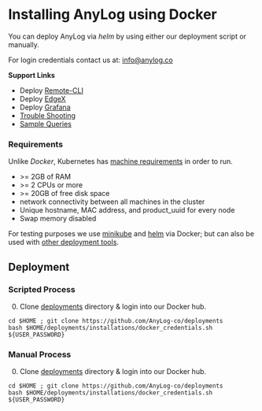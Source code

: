 # Installing AnyLog using Docker

You can deploy AnyLog via _helm_ by using either our deployment script or manually. 

For login credentials contact us at: [info@anylog.co](mailto:info@anylog.co)

**Support Links**
* Deploy [Remote-CLI](../Support/Remote-CLI)
* Deploy [EdgeX](../Support/EdgeX.md)
* Deploy [Grafana](../Support/Grafana.md)
* [Trouble Shooting](../Support/)
* [Sample Queries]()


### Requirements
Unlike _Docker_, Kubernetes has [machine requirements](https://kubernetes.io/docs/setup/production-environment/tools/kubeadm/install-kubeadm/#before-you-begin) 
in order to run. 
* \>= 2GB of RAM
* \>= 2 CPUs or more
* \>= 20GB of free disk space
* network connectivity between all machines in the cluster
* Unique hostname, MAC address, and product_uuid for every node
* Swap memory disabled

For testing purposes we use [minikube](https://minikube.sigs.k8s.io/docs/start/) and [helm](https://helm.sh/docs/) via 
Docker; but can also be used with [other deployment tools](https://kubernetes.io/docs/tasks/tools/). 


## Deployment 
### Scripted Process
0. Clone [deployments](https://github.com/AnyLog-co/deployments/) directory  & login into our Docker hub.  
```shell
cd $HOME ; git clone https://github.com/AnyLog-co/deployments
bash $HOME/deployments/installations/docker_credentials.sh ${USER_PASSWORD}
```

### Manual Process  
0. Clone [deployments](https://github.com/AnyLog-co/deployments/) directory & login into our Docker hub.
```shell
cd $HOME ; git clone https://github.com/AnyLog-co/deployments
bash $HOME/deployments/installations/docker_credentials.sh ${USER_PASSWORD}
```

